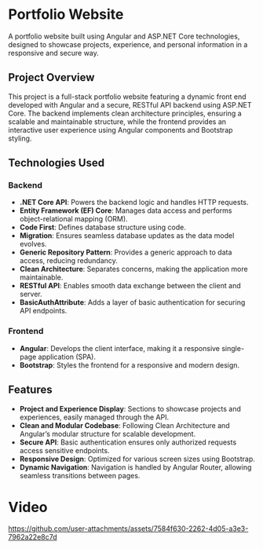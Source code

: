 # Portfolio Website
A portfolio website built using Angular and ASP.NET Core technologies, designed to showcase projects, experience, and personal information in a responsive and secure way.
## Project Overview
This project is a full-stack portfolio website featuring a dynamic front end developed with Angular and a secure, RESTful API backend using ASP.NET Core. The backend implements clean architecture principles, ensuring a scalable and maintainable structure, while the frontend provides an interactive user experience using Angular components and Bootstrap styling.
## Technologies Used
### Backend
- **.NET Core API**: Powers the backend logic and handles HTTP requests.
- **Entity Framework (EF) Core**: Manages data access and performs object-relational mapping (ORM).
- **Code First**: Defines database structure using code.
- **Migration**: Ensures seamless database updates as the data model evolves.
- **Generic Repository Pattern**: Provides a generic approach to data access, reducing redundancy.
- **Clean Architecture**: Separates concerns, making the application more maintainable.
- **RESTful API**: Enables smooth data exchange between the client and server.
- **BasicAuthAttribute**: Adds a layer of basic authentication for securing API endpoints.
### Frontend
- **Angular**: Develops the client interface, making it a responsive single-page application (SPA).
- **Bootstrap**: Styles the frontend for a responsive and modern design.
## Features
- **Project and Experience Display**: Sections to showcase projects and experiences, easily managed through the API.
- **Clean and Modular Codebase**: Following Clean Architecture and Angular’s modular structure for scalable development.
- **Secure API**: Basic authentication ensures only authorized requests access sensitive endpoints.
- **Responsive Design**: Optimized for various screen sizes using Bootstrap.
- **Dynamic Navigation**: Navigation is handled by Angular Router, allowing seamless transitions between pages.
# Video 
https://github.com/user-attachments/assets/7584f630-2262-4d05-a3e3-7962a22e8c7d


